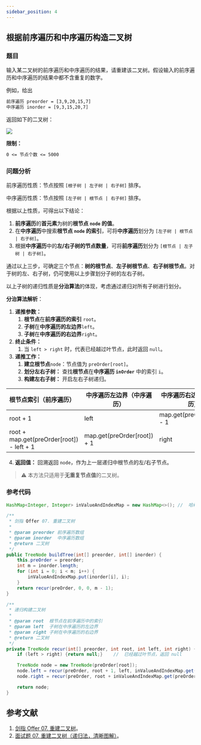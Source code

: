 ```yaml
---
sidebar_position: 4
---
```


## 根据前序遍历和中序遍历构造二叉树

### 题目

输入某二叉树的前序遍历和中序遍历的结果，请重建该二叉树。假设输入的前序遍历和中序遍历的结果中都不含重复的数字。

例如，给出

```txt
前序遍历 preorder = [3,9,20,15,7]
中序遍历 inorder = [9,3,15,20,7]
```

返回如下的二叉树：

![](https://notebook.grayson.top/media/202104/2021-04-28_210531.png)

**限制：**

```txt
0 <= 节点个数 <= 5000
```

### 问题分析

前序遍历性质：节点按照 `[根子树 | 左子树 | 右子树]` 排序。

中序遍历性质：节点按照 `[左子树 | 根节点 | 右子树]` 排序。

根据以上性质，可得出以下结论：

1. **前序遍历**的**首元素**为树的**根节点 `node` 的值**。
2. 在**中序遍历**中搜索**根节点 `node` 的索引**，可将**中序遍历**划分为 `[左子树 | 根节点 | 右子树]`。
3. 根据**中序遍历**中的**左/右子树的节点数量**，可将**前序遍历**划分为 `[根节点 | 左子树 | 右子树]`。

通过以上三步，可确定三个节点：**树的根节点**、**左子树根节点**、**右子树根节点**。对于树的左、右子树，仍可使用以上步骤划分子树的左右子树。

以上子树的递归性质是**分治算法**的体现，考虑通过递归对所有子树进行划分。

**分治算法解析**：

1. **递推参数：** 
   1. **根节点**在**前序遍历的索引** `root`。
   2. **子树**在**中序遍历的左边界**`left`。
   3. **子树**在**中序遍历的右边界**`right`。
2. **终止条件：** 
   1. 当 `left > right` 时，代表已经越过叶节点，此时返回 `null`。
3. **递推工作：**
   1. **建立根节点**`node`：节点值为 `preOrder[root]`。
   2. **划分左右子树：** 查找**根节点**在**中序遍历 `inOrder`** 中的索引 `i`。
   3. **构建左右子树：** 开启左右子树递归。

| **根节点索引**（前序遍历）                | **中序遍历左边界**（中序遍历） | **中序遍历右边界**（中序遍历） |
| :---------------------------------------- | ------------------------------ | ------------------------------ |
| root + 1                                  | left                           | map.get(preOrder[root]) - 1    |
| root + map.get(preOrder[root]) - left + 1 | map.get(preOrder[root]) + 1    | right                          |

4. **返回值：** 回溯返回 `node`，作为上一层递归中根节点的左/右子节点。

> ⚠️ 本方法只适用于**无重复节点值**的二叉树。

### 参考代码

```java
HashMap<Integer, Integer> inValueAndIndexMap = new HashMap<>(); //  哈希表，其中 key 为二叉树节点的值，value 为二叉树节点的值在后序遍历中的索引

/**
 * 剑指 Offer 07. 重建二叉树
 *
 * @param preorder 前序遍历数组
 * @param inorder  中序遍历数组
 * @return 二叉树
 */
public TreeNode buildTree(int[] preorder, int[] inorder) {
    this.preOrder = preorder;
    int m = inorder.length;
    for (int i = 0; i < m; i++) {
        inValueAndIndexMap.put(inorder[i], i);
    }
    return recur(preOrder, 0, 0, m - 1);
}

/**
 * 递归构建二叉树
 *
 * @param root  根节点在前序遍历中的索引
 * @param left  子树在中序遍历的左边界
 * @param right 子树在中序遍历的右边界
 * @return 二叉树
 */
private TreeNode recur(int[] preorder, int root, int left, int right) {
    if (left > right) {return null;}    //  已经越过叶节点，返回 null

    TreeNode node = new TreeNode(preOrder[root]);
    node.left = recur(preOrder, root + 1, left, inValueAndIndexMap.get(preOrder[root]) - 1);
    node.right = recur(preOrder, root + inValueAndIndexMap.get(preOrder[root]) - left + 1, inValueAndIndexMap.get(preOrder[root]) + 1, right);

    return node;
}
```

## 参考文献

1. [剑指 Offer 07. 重建二叉树](https://leetcode-cn.com/problems/zhong-jian-er-cha-shu-lcof)。
2. [面试题 07. 重建二叉树（递归法，清晰图解）](https://leetcode-cn.com/problems/zhong-jian-er-cha-shu-lcof/solution/mian-shi-ti-07-zhong-jian-er-cha-shu-di-gui-fa-qin)。
